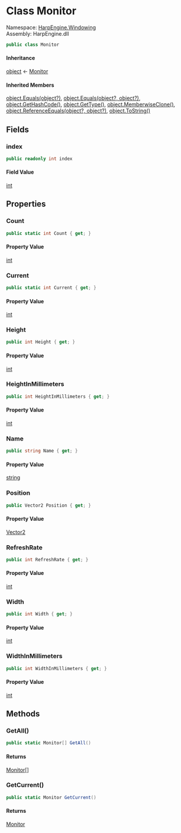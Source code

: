 # <a id="HarpEngine_Windowing_Monitor"></a> Class Monitor

Namespace: [HarpEngine.Windowing](HarpEngine.Windowing.md)  
Assembly: HarpEngine.dll  

```csharp
public class Monitor
```

#### Inheritance

[object](https://learn.microsoft.com/dotnet/api/system.object) ← 
[Monitor](HarpEngine.Windowing.Monitor.md)

#### Inherited Members

[object.Equals\(object?\)](https://learn.microsoft.com/dotnet/api/system.object.equals\#system\-object\-equals\(system\-object\)), 
[object.Equals\(object?, object?\)](https://learn.microsoft.com/dotnet/api/system.object.equals\#system\-object\-equals\(system\-object\-system\-object\)), 
[object.GetHashCode\(\)](https://learn.microsoft.com/dotnet/api/system.object.gethashcode), 
[object.GetType\(\)](https://learn.microsoft.com/dotnet/api/system.object.gettype), 
[object.MemberwiseClone\(\)](https://learn.microsoft.com/dotnet/api/system.object.memberwiseclone), 
[object.ReferenceEquals\(object?, object?\)](https://learn.microsoft.com/dotnet/api/system.object.referenceequals), 
[object.ToString\(\)](https://learn.microsoft.com/dotnet/api/system.object.tostring)

## Fields

### <a id="HarpEngine_Windowing_Monitor_index"></a> index

```csharp
public readonly int index
```

#### Field Value

 [int](https://learn.microsoft.com/dotnet/api/system.int32)

## Properties

### <a id="HarpEngine_Windowing_Monitor_Count"></a> Count

```csharp
public static int Count { get; }
```

#### Property Value

 [int](https://learn.microsoft.com/dotnet/api/system.int32)

### <a id="HarpEngine_Windowing_Monitor_Current"></a> Current

```csharp
public static int Current { get; }
```

#### Property Value

 [int](https://learn.microsoft.com/dotnet/api/system.int32)

### <a id="HarpEngine_Windowing_Monitor_Height"></a> Height

```csharp
public int Height { get; }
```

#### Property Value

 [int](https://learn.microsoft.com/dotnet/api/system.int32)

### <a id="HarpEngine_Windowing_Monitor_HeightInMillimeters"></a> HeightInMillimeters

```csharp
public int HeightInMillimeters { get; }
```

#### Property Value

 [int](https://learn.microsoft.com/dotnet/api/system.int32)

### <a id="HarpEngine_Windowing_Monitor_Name"></a> Name

```csharp
public string Name { get; }
```

#### Property Value

 [string](https://learn.microsoft.com/dotnet/api/system.string)

### <a id="HarpEngine_Windowing_Monitor_Position"></a> Position

```csharp
public Vector2 Position { get; }
```

#### Property Value

 [Vector2](https://learn.microsoft.com/dotnet/api/system.numerics.vector2)

### <a id="HarpEngine_Windowing_Monitor_RefreshRate"></a> RefreshRate

```csharp
public int RefreshRate { get; }
```

#### Property Value

 [int](https://learn.microsoft.com/dotnet/api/system.int32)

### <a id="HarpEngine_Windowing_Monitor_Width"></a> Width

```csharp
public int Width { get; }
```

#### Property Value

 [int](https://learn.microsoft.com/dotnet/api/system.int32)

### <a id="HarpEngine_Windowing_Monitor_WidthInMillimeters"></a> WidthInMillimeters

```csharp
public int WidthInMillimeters { get; }
```

#### Property Value

 [int](https://learn.microsoft.com/dotnet/api/system.int32)

## Methods

### <a id="HarpEngine_Windowing_Monitor_GetAll"></a> GetAll\(\)

```csharp
public static Monitor[] GetAll()
```

#### Returns

 [Monitor](HarpEngine.Windowing.Monitor.md)\[\]

### <a id="HarpEngine_Windowing_Monitor_GetCurrent"></a> GetCurrent\(\)

```csharp
public static Monitor GetCurrent()
```

#### Returns

 [Monitor](HarpEngine.Windowing.Monitor.md)

